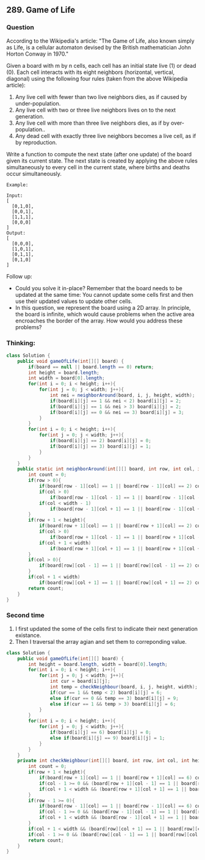 ## 289. Game of Life

### Question
According to the Wikipedia's article: "The Game of Life, also known simply as Life, is a cellular automaton devised by the British mathematician John Horton Conway in 1970."

Given a board with m by n cells, each cell has an initial state live (1) or dead (0). Each cell interacts with its eight neighbors (horizontal, vertical, diagonal) using the following four rules (taken from the above Wikipedia article):

1. Any live cell with fewer than two live neighbors dies, as if caused by under-population.
2. Any live cell with two or three live neighbors lives on to the next generation.
3. Any live cell with more than three live neighbors dies, as if by over-population..
4. Any dead cell with exactly three live neighbors becomes a live cell, as if by reproduction.

Write a function to compute the next state (after one update) of the board given its current state. The next state is created by applying the above rules simultaneously to every cell in the current state, where births and deaths occur simultaneously.

```
Example:

Input: 
[
  [0,1,0],
  [0,0,1],
  [1,1,1],
  [0,0,0]
]
Output: 
[
  [0,0,0],
  [1,0,1],
  [0,1,1],
  [0,1,0]
]
```
Follow up:
* Could you solve it in-place? Remember that the board needs to be updated at the same time: You cannot update some cells first and then use their updated values to update other cells.
* In this question, we represent the board using a 2D array. In principle, the board is infinite, which would cause problems when the active area encroaches the border of the array. How would you address these problems?


### Thinking:

```Java
class Solution {
    public void gameOfLife(int[][] board) {
        if(board == null || board.length == 0) return;
        int height = board.length;
        int width = board[0].length;
        for(int i = 0; i < height; i++){
            for(int j = 0; j < width; j++){
                int nei = neighborAround(board, i, j, height, width);
                if(board[i][j] == 1 && nei < 2) board[i][j] = 2;
                if(board[i][j] == 1 && nei > 3) board[i][j] = 2;
                if(board[i][j] == 0 && nei == 3) board[i][j] = 3;
            }
        }
        for(int i = 0; i < height; i++){
            for(int j = 0; j < width; j++){
                if(board[i][j] == 2) board[i][j] = 0;
                if(board[i][j] == 3) board[i][j] = 1;
            }
        }
    }
    public static int neighborAround(int[][] board, int row, int col, int height, int width){
        int count = 0;
        if(row > 0){
            if(board[row - 1][col] == 1 || board[row - 1][col] == 2) count++;
            if(col > 0)
                if(board[row - 1][col - 1] == 1 || board[row - 1][col - 1] == 2) count++;
            if(col < width - 1)
                if(board[row - 1][col + 1] == 1 || board[row - 1][col + 1] == 2) count++;
        }
        if(row + 1 < height){
            if(board[row + 1][col] == 1 || board[row + 1][col] == 2) count++;
            if(col > 0)
                if(board[row + 1][col - 1] == 1 || board[row + 1][col - 1] == 2) count++;
            if(col + 1 < width)
                if(board[row + 1][col + 1] == 1 || board[row + 1][col + 1] == 2) count++;
        }
        if(col > 0){
            if(board[row][col - 1] == 1 || board[row][col - 1] == 2) count++;
        }
        if(col + 1 < width)
            if(board[row][col + 1] == 1 || board[row][col + 1] == 2) count++;
        return count;
    }
}
```

### Second time
1. I first updated the some of the cells first to indicate their next generation existance.
2. Then I traversal the array agian and set them to correponding value.
```Java
class Solution {
    public void gameOfLife(int[][] board) {
        int height = board.length, width = board[0].length;
        for(int i = 0; i < height; i++){
            for(int j = 0; j < width; j++){
                int cur = board[i][j];
                int temp = checkNeighbour(board, i, j, height, width);
                if(cur == 1 && temp < 2) board[i][j] = 6;
                else if(cur == 0 && temp == 3) board[i][j] = 9;
                else if(cur == 1 && temp > 3) board[i][j] = 6;
            }
        }
        for(int i = 0; i < height; i++){
            for(int j = 0; j < width; j++){
                if(board[i][j] == 6) board[i][j] = 0;
                else if(board[i][j] == 9) board[i][j] = 1;
            }
        }
    }
    private int checkNeighbour(int[][] board, int row, int col, int height, int width){
        int count = 0;
        if(row + 1 < height){
            if(board[row + 1][col] == 1 || board[row + 1][col] == 6) count++;
            if(col - 1 >= 0 && (board[row + 1][col - 1] == 1 || board[row + 1][col - 1] == 6)) count ++;
            if(col + 1 < width && (board[row + 1][col + 1] == 1 || board[row + 1][col + 1] == 6)) count ++;
        }
        if(row - 1 >= 0){
            if(board[row - 1][col] == 1 || board[row - 1][col] == 6) count++;
            if(col - 1 >= 0 && (board[row - 1][col - 1] == 1 || board[row - 1][col - 1] == 6)) count ++;
            if(col + 1 < width && (board[row - 1][col + 1] == 1 || board[row - 1][col + 1] == 6)) count ++;
        }
        if(col + 1 < width && (board[row][col + 1] == 1 || board[row][col + 1] == 6)) count++;
        if(col - 1 >= 0 && (board[row][col - 1] == 1 || board[row][col - 1] == 6)) count++;
        return count;
    }
}
```